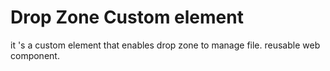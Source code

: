 # **Drop Zone Custom element**
it 's a custom element that enables drop zone to manage file.
reusable web component.
